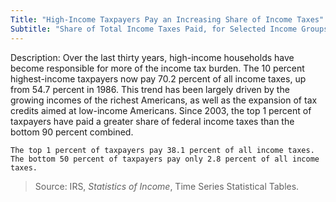 ```yaml
---
Title: "High-Income Taxpayers Pay an Increasing Share of Income Taxes"
Subtitle: "Share of Total Income Taxes Paid, for Selected Income Groups (1986–2012)"
---
```

Description: Over the last thirty years, high-income households have become responsible for more of the income tax burden. The 10 percent highest-income taxpayers now pay 70.2 percent of all income taxes, up from 54.7 percent in 1986. This trend has been largely driven by the growing incomes of the richest Americans,  as well as the expansion of tax credits aimed at low-income Americans. Since 2003, the top 1 percent of taxpayers have paid a greater share of federal income taxes than the bottom 90 percent combined.						

```
The top 1 percent of taxpayers pay 38.1 percent of all income taxes. The bottom 50 percent of taxpayers pay only 2.8 percent of all income taxes.
```

>Source: IRS, *Statistics of Income*, Time Series Statistical Tables.
